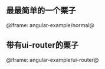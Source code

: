## 最最简单的一个栗子
@iframe: angular-example/normal@

## 带有ui-router的栗子
@iframe: angular-example/ui-router@